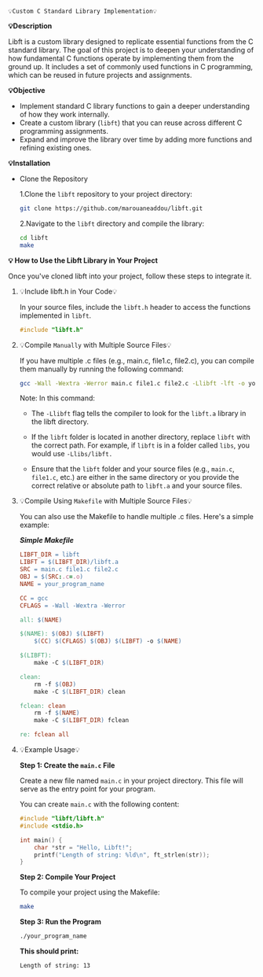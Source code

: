     💡Custom C Standard Library Implementation💡

**💡Description**

Libft is a custom library designed to replicate essential functions from the C standard library. The goal of this project is to deepen your understanding of how fundamental C functions operate by implementing them from the ground up. It includes a set of commonly used functions in C programming, which can be reused in future projects and assignments.

**💡Objective**

* Implement standard C library functions to gain a deeper understanding of how they work internally.
* Create a custom library (`libft`) that you can reuse across different C programming assignments.
* Expand and improve the library over time by adding more functions and refining existing ones.

**💡Installation**

* Clone the Repository
    
    1.Clone the `libft` repository to your project directory:
    ```bash
    git clone https://github.com/marouaneaddou/libft.git
    ```
    2.Navigate to the `libft` directory and compile the library:
    ```bash 
    cd libft
    make
    ```
**💡 How to Use the Libft Library in Your Project**

Once you've cloned libft into your project, follow these steps to integrate it.

1. 💡Include libft.h in Your Code💡

    In your source files, include the `libft.h` header to access the functions implemented in `libft`.

    ```c
    #include "libft.h"
    ```

2. 💡Compile `Manually` with Multiple Source Files💡

    If you have multiple .c files (e.g., main.c, file1.c, file2.c), you can compile them manually by running the following command:

    ```bash 
    gcc -Wall -Wextra -Werror main.c file1.c file2.c -Llibft -lft -o your_program_name
    ```
    Note: In this command:

    * The `-Llibft` flag tells the compiler to look for the `libft.a` library in the libft directory.

    * If the `libft` folder is located in another directory, replace `libft` with the correct path. For example, if `libft` is in a folder called `libs`, you would use `-Llibs/libft.`

    * Ensure that the `libft` folder and your source files (e.g., `main.c`, `file1.c`, etc.) are either in the same directory or you provide the correct relative or absolute path to `libft.a` and your source files.



3. 💡Compile Using `Makefile` with Multiple Source Files💡



    You can also use the Makefile to handle multiple .c files. Here's a simple example: 

    ***Simple Makefile***  
    ```Makefile
    LIBFT_DIR = libft
    LIBFT = $(LIBFT_DIR)/libft.a
    SRC = main.c file1.c file2.c  
    OBJ = $(SRC:.c=.o)
    NAME = your_program_name

    CC = gcc
    CFLAGS = -Wall -Wextra -Werror

    all: $(NAME)

    $(NAME): $(OBJ) $(LIBFT)
        $(CC) $(CFLAGS) $(OBJ) $(LIBFT) -o $(NAME)
    
    $(LIBFT):
	    make -C $(LIBFT_DIR)
    
    clean:
	    rm -f $(OBJ)
	    make -C $(LIBFT_DIR) clean 

    fclean: clean
    	rm -f $(NAME)
    	make -C $(LIBFT_DIR) fclean 

   re: fclean all

<!-- 4. 💡Run the `make` Command💡
    ```bash
    make
    ``` -->
4. 💡Example Usage💡

    **Step 1: Create the `main.c` File**

    Create a new file named `main.c` in your project directory. This file will serve as the entry point for your program.

    You can create `main.c` with the following content:
    ```c
    #include "libft/libft.h"
    #include <stdio.h>

    int main() {
        char *str = "Hello, Libft!";
        printf("Length of string: %ld\n", ft_strlen(str));
    }
    ```
    **Step 2: Compile Your Project**

    To compile your project using the Makefile:
    ```bash
    make
    ```
    **Step 3: Run the Program**

    ```bash 
    ./your_program_name
    ```

    **This should print:**
    ```bash 
    Length of string: 13
    ```

    


